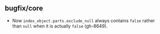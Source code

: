 ## bugfix/core

* Now `index_object.parts.exclude_null` always contains `false` rather than
  `null` when it is actually `false` (gh-8649).
